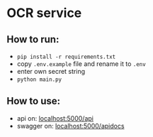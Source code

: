 # OCR service

## How to run:

- `pip install -r requirements.txt`
- copy `.env.example` file and rename it to `.env`
- enter own secret string
- `python main.py`

## How to use:

- api on: [localhost:5000/api](http://localhost:5000/api)
- swagger on: [localhost:5000/apidocs](http://localhost:5000/apidocs)
